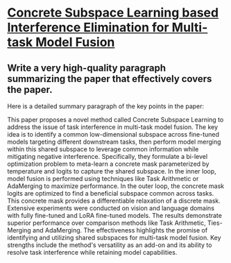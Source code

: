 # [Concrete Subspace Learning based Interference Elimination for Multi-task   Model Fusion](https://arxiv.org/abs/2312.06173)

## Write a very high-quality paragraph summarizing the paper that effectively covers the paper.

 Here is a detailed summary paragraph of the key points in the paper:

This paper proposes a novel method called Concrete Subspace Learning to address the issue of task interference in multi-task model fusion. The key idea is to identify a common low-dimensional subspace across fine-tuned models targeting different downstream tasks, then perform model merging within this shared subspace to leverage common information while mitigating negative interference. Specifically, they formulate a bi-level optimization problem to meta-learn a concrete mask parameterized by temperature and logits to capture the shared subspace. In the inner loop, model fusion is performed using techniques like Task Arithmetic or AdaMerging to maximize performance. In the outer loop, the concrete mask logits are optimized to find a beneficial subspace common across tasks. This concrete mask provides a differentiable relaxation of a discrete mask. Extensive experiments were conducted on vision and language domains with fully fine-tuned and LoRA fine-tuned models. The results demonstrate superior performance over comparison methods like Task Arithmetic, Ties-Merging and AdaMerging. The effectiveness highlights the promise of identifying and utilizing shared subspaces for multi-task model fusion. Key strengths include the method's versatility as an add-on and its ability to resolve task interference while retaining model capabilities.
